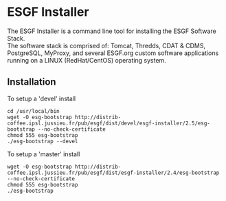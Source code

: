 # ESGF Installer
The ESGF Installer is a command line tool for installing the ESGF Software Stack.  
The software stack is comprised of: Tomcat, Thredds, CDAT & CDMS, PostgreSQL, MyProxy, and several ESGF.org custom software applications running on a LINUX (RedHat/CentOS) operating system.

## Installation
To setup a 'devel' install 
 
    cd /usr/local/bin
    wget -O esg-bootstrap http://distrib-coffee.ipsl.jussieu.fr/pub/esgf/dist/devel/esgf-installer/2.5/esg-bootstrap --no-check-certificate  
    chmod 555 esg-bootstrap  
    ./esg-bootstrap --devel   
 
To setup a 'master' install  
 
    wget -O esg-bootstrap http://distrib-coffee.ipsl.jussieu.fr/pub/esgf/dist/esgf-installer/2.4/esg-bootstrap --no-check-certificate  
    chmod 555 esg-bootstrap  
    ./esg-bootstrap    
